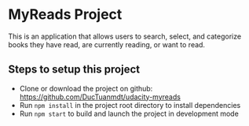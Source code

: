 # MyReads Project
This is an application that allows users to search, select, and categorize books they have read, are currently reading, or want to read.

## Steps to setup this project

- Clone or download the project on github: https://github.com/DucTuanmdt/udacity-myreads
- Run `npm install` in the project root directory to install dependencies 
- Run `npm start` to build and launch the project in development mode